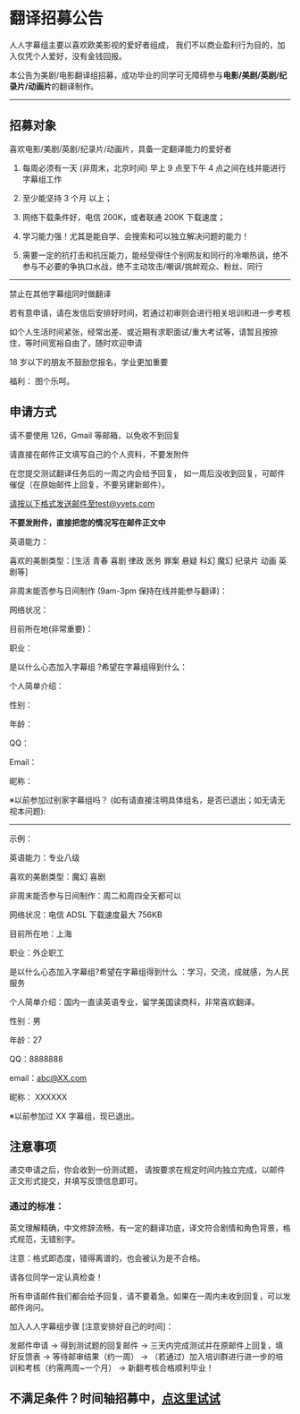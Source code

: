 # 翻译招募公告 

人人字幕组主要以喜欢欧美影视的爱好者组成， 我们不以商业盈利行为目的，加入仅凭个人爱好，没有金钱回报。 

本公告为美剧/电影翻译组招募，成功毕业的同学可无障碍参与**电影/美剧/英剧/纪录片/动画片**的翻译制作。 

---
## 招募对象

喜欢电影/美剧/英剧/纪录片/动画片，具备一定翻译能力的爱好者

1. 每周必须有一天 (非周末，北京时间) 早上 9 点至下午 4 点之间在线并能进行字幕组工作

2. 至少能坚持 3 个月 以上； 

3. 网络下载条件好，电信 200K，或者联通 200K 下载速度；

4. 学习能力强！尤其是能自学、会搜索和可以独立解决问题的能力！

5. 需要一定的抗打击和抗压能力，能经受得住个别网友和同行的冷嘲热讽，绝不参与不必要的争执口水战，绝不主动攻击/嘲讽/挑衅观众、粉丝、同行

---

禁止在其他字幕组同时做翻译

若有意申请，请在发信后安排好时间，若通过初审则会进行相关培训和进一步考核

如个人生活时间紧张，经常出差、或近期有求职面试/重大考试等，请暂且按捺住，等时间宽裕自由了，随时欢迎申请

18 岁以下的朋友不鼓励您报名，学业更加重要

福利： 图个乐呵。 
 
##  申请方式

请不要使用 126，Gmail 等邮箱，以免收不到回复

请直接在邮件正文填写自己的个人资料，不要发附件

在您提交测试翻译任务后的一周之内会给予回复， 如一周后没收到回复，可邮件催促（在原始邮件上回复，不要另建新邮件）。

请按以下格式发送邮件至test@yyets.com

**不要发附件，直接把您的情况写在邮件正文中**

英语能力：

喜欢的美剧类型：[生活 青春 喜剧 律政 医务 罪案 悬疑 科幻 魔幻 纪录片 动画 英剧等]  

非周末能否参与日间制作 (9am-3pm 保持在线并能参与翻译)：

网络状况：

目前所在地(非常重要)：

职业：

是以什么心态加入字幕组 ?希望在字幕组得到什么：

个人简单介绍：

性别：

年龄： 

QQ： 

Email：

昵称： 

※以前参加过别家字幕组吗？  (如有请直接注明具体组名，是否已退出；如无请无视本问题): 

---

示例：

英语能力：专业八级 

喜欢的美剧类型：魔幻  喜剧

非周末能否参与日间制作：周二和周四全天都可以

网络状况：电信 ADSL 下载速度最大 756KB 

目前所在地：上海

职业：外企职工 

是以什么心态加入字幕组?希望在字幕组得到什么 ：学习，交流，成就感，为人民服务

个人简单介绍：国内一直读英语专业，留学美国读商科，非常喜欢翻译。 

性别：男

年龄：27 

QQ：8888888 

email：abc@XX.com 

昵称： XXXXXX 

※以前参加过 XX 字幕组，现已退出。 

## 注意事项

递交申请之后，你会收到一份测试题， 请按要求在规定时间内独立完成，以邮件正文形式提交，并填写反馈信息即可。 

### 通过的标准： 

英文理解精确，中文修辞流畅，有一定的翻译功底，译文符合剧情和角色背景，格式规范，无错别字。 

注意：格式即态度，错得离谱的，也会被认为是不合格。 

请各位同学一定认真检查！ 
 
所有申请邮件我们都会给予回复，请不要着急。如果在一周内未收到回复，可以发邮件询问。 

加入人人字幕组步骤  [注意安排好自己的时间]： 

发邮件申请 → 得到测试题的回复邮件 → 三天内完成测试并在原邮件上回复，填好反馈表 → 等待邮审结果（约一周） → （若通过）加入培训群进行进一步的培训和考核（约需两周~一个月） → 新翻考核合格顺利毕业！ 


## 不满足条件？时间轴招募中，[点这里试试](https://yysubs.com/timer)